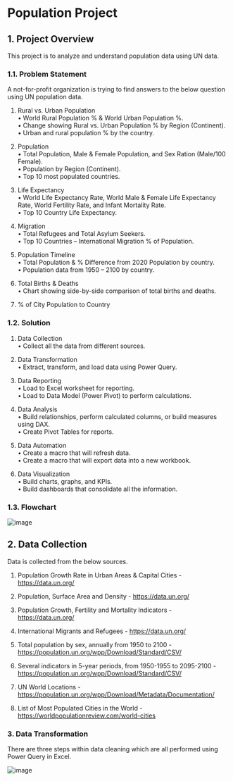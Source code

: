 # Population Project

## 1. Project Overview
This project is to analyze and understand population data using UN data.

### 1.1. Problem Statement
A not-for-profit organization is trying to find answers to the below question using UN population data.

1. Rural vs. Urban Population <br>
• World Rural Population % & World Urban Population %. <br>
• Change showing Rural vs. Urban Population % by Region (Continent). <br>
• Urban and rural population % by the country. <br>

2. Population <br>
• Total Population, Male & Female Population, and Sex Ration (Male/100 Female).<br>
• Population by Region (Continent).<br>
• Top 10 most populated countries. <br>

3. Life Expectancy <br>
• World Life Expectancy Rate, World Male & Female Life Expectancy Rate, World Fertility Rate, and Infant Mortality Rate.<br>
• Top 10 Country Life Expectancy. <br>

4. Migration <br>
• Total Refugees and Total Asylum Seekers. <br>
• Top 10 Countries – International Migration % of Population. <br>

5. Population Timeline <br>
• Total Population & % Difference from 2020 Population by country. <br>
• Population data from 1950 – 2100 by country. <br>

6. Total Births & Deaths <br>
• Chart showing side-by-side comparison of total births and deaths. <br>

7. % of City Population to Country <br>

### 1.2. Solution

1. Data Collection <br>
• Collect all the data from different sources. <br>

2. Data Transformation <br>
• Extract, transform, and load data using Power Query. <br>

3. Data Reporting <br>
• Load to Excel worksheet for reporting.<br>
• Load to Data Model (Power Pivot) to perform calculations. <br>

4. Data Analysis <br>
• Build relationships, perform calculated columns, or build measures using DAX. <br>
• Create Pivot Tables for reports. <br>

5. Data Automation <br>
• Create a macro that will refresh data. <br>
• Create a macro that will export data into a new workbook. <br>

6. Data Visualization <br>
• Build charts, graphs, and KPIs.<br>
• Build dashboards that consolidate all the information. <br>

### 1.3. Flowchart
![image](https://user-images.githubusercontent.com/99619460/184936590-6624cd63-acc4-43fb-8d4f-85459ef08b9e.png)

## 2. Data Collection

Data is collected from the below sources.

1. Population Growth Rate in Urban Areas & Capital Cities - https://data.un.org/ 

2. Population, Surface Area and Density - https://data.un.org/

3. Population Growth, Fertility and Mortality Indicators - https://data.un.org/

4. International Migrants and Refugees - https://data.un.org/

5. Total population by sex, annually from 1950 to 2100 - https://population.un.org/wpp/Download/Standard/CSV/

6. Several indicators in 5-year periods, from 1950-1955 to 2095-2100 - https://population.un.org/wpp/Download/Standard/CSV/

7. UN World Locations - https://population.un.org/wpp/Download/Metadata/Documentation/

8. List of Most Populated Cities in the World - https://worldpopulationreview.com/world-cities

### 3. Data Transformation

There are three steps within data cleaning which are all performed using Power Query in Excel.

![image](https://user-images.githubusercontent.com/99619460/184939989-ab3f6ba3-3ecf-431c-bfce-c96f6d4a2bde.png)


